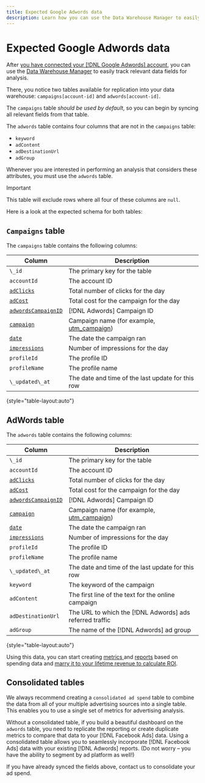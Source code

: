 ```yaml
---
title: Expected Google Adwords data
description: Learn how you can use the Data Warehouse Manager to easily track relevant data fields for analysis.
---
```

# Expected Google Adwords data

After [you have connected your [!DNL Google Adwords] account](../integrations/google-adwords.md), you can use the [Data Warehouse Manager](../../data-warehouse-mgr/tour-dwm.md) to easily track relevant data fields for analysis.

There, you notice two tables available for replication into your data warehouse: `campaigns[account-id]` and `adwords[account-id]`.

The `campaigns` table *should be used by default*, so you can begin by syncing all relevant fields from that table.

The `adwords` table contains four columns that are not in the `campaigns` table:

* `keyword`
* `adContent`
* `adDestinationUrl`
* `adGroup`

Whenever you are interested in performing an analysis that considers these attributes, you must use the `adwords` table. 

>[!IMPORTANT]
>
>This table will exclude rows where all four of these columns are `null`.

Here is a look at the expected schema for both tables:

## `Campaigns` table

The `campaigns` table contains the following columns:

| **Column** | **Description** |
|-----|-----|
| `\_id` | The primary key for the table  |
| `accountId` | The account ID |
| [`adClicks`](https://developers.google.com/analytics/devguides/reporting/core/dimsmets#view=detail&group=adwords&jump=ga_adclicks) | Total number of clicks for the day |
| [`adCost`](https://developers.google.com/analytics/devguides/reporting/core/dimsmets#view=detail&group=adwords&jump=ga_adcost) | Total cost for the campaign for the day |
| [`adwordsCampaignID`](https://developers.google.com/analytics/devguides/reporting/core/dimsmets#view=detail&group=adwords&jump=ga_adwordscampaignid) | [!DNL Adwords] Campaign ID |
| [`campaign`](https://developers.google.com/analytics/devguides/reporting/core/dimsmets#view=detail&group=traffic_sources&jump=ga_campaign) | Campaign name (for example, [utm\_campaign](https://support.google.com/analytics/answer/1033867?hl=en)) |
| [`date`](https://developers.google.com/analytics/devguides/reporting/core/dimsmets#view=detail&group=time&jump=ga_date) | The date the campaign ran |
| [`impressions`](https://developers.google.com/analytics/devguides/reporting/core/dimsmets#view=detail&group=adwords&jump=ga_impressions) | Number of impressions for the day |
| `profileId` | The profile ID |
| `profileName` | The profile name |
| `\_updated\_at` | The date and time of the last update for this row |

{style="table-layout:auto"}

## AdWords table

The `adwords` table contains the following columns:

| **Column** | **Description** |
|-----|-----|
| `\_id` | The primary key for the table  |
| `accountId` | The account ID |
| [`adClicks`](https://developers.google.com/analytics/devguides/reporting/core/dimsmets#view=detail&group=adwords&jump=ga_adclicks) | Total number of clicks for the day |
| [`adCost`](https://developers.google.com/analytics/devguides/reporting/core/dimsmets#view=detail&group=adwords&jump=ga_adcost) | Total cost for the campaign for the day |
| [`adwordsCampaignID`](https://developers.google.com/analytics/devguides/reporting/core/dimsmets#view=detail&group=adwords&jump=ga_adwordscampaignid) | [!DNL Adwords] Campaign ID |
| [`campaign`](https://developers.google.com/analytics/devguides/reporting/core/dimsmets#view=detail&group=traffic_sources&jump=ga_campaign) | Campaign name (for example, [utm\_campaign](https://support.google.com/analytics/answer/1033867?hl=en)) |
| [`date`](https://developers.google.com/analytics/devguides/reporting/core/dimsmets#view=detail&group=time&jump=ga_date) | The date the campaign ran |
| [`impressions`](https://developers.google.com/analytics/devguides/reporting/core/dimsmets#view=detail&group=adwords&jump=ga_impressions) | Number of impressions for the day |
| `profileId` | The profile ID |
| `profileName` | The profile name |
| `\_updated\_at` | The date and time of the last update for this row |
| `keyword` | The keyword of the campaign |
| `adContent` | The first line of the text for the online campaign |
| `adDestinationUrl` | The URL to which the [!DNL Adwords] ads referred traffic |
| `adGroup` | The name of the [!DNL Adwords] ad group |

{style="table-layout:auto"}

Using this data, you can start creating [metrics ](../../../data-user/reports/ess-manage-data-metrics.md) and [reports](../../../tutorials/using-visual-report-builder.md) based on spending data and [marry it to your lifetime revenue to calculate ROI](../../analysis/roi-ad-camp.md).

## Consolidated tables

We always recommend creating a `consolidated ad spend` table to combine the data from all of your multiple advertising sources into a single table. This enables you to use a single set of metrics for advertising analysis.

Without a consolidated table, if you build a beautiful dashboard on the `adwords` table, you need to replicate the reporting or create duplicate metrics to compare that data to your [!DNL Facebook Ads] data. Using a consolidated table allows you to seamlessly incorporate [!DNL Facebook Ads] data with your existing [!DNL Adwords] reports. (Do not worry – you have the ability to segment by ad platform as well!)

If you have already synced the fields above, contact us to consolidate your ad spend.
